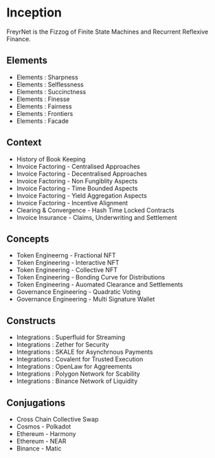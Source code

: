 # Inception

FreyrNet is the Fizzog of Finite State Machines and Recurrent Reflexive Finance. 

## Elements 
- Elements : Sharpness
- Elements : Selflessness 
- Elements : Succinctness
- Elements : Finesse 
- Elements : Fairness
- Elements : Frontiers
- Elements : Facade

## Context
- History of Book Keeping
- Invoice Factoring - Centralised Approaches
- Invoice Factoring - Decentralised Approaches
- Invoice Factoring - Non Fungiblity Aspects
- Invoice Factoring - Time Bounded Aspects
- Invoice Factoring - Yield Aggregation Aspects
- Invoice Factoring - Incentive Alignment
- Clearing & Convergence - Hash Time Locked Contracts
- Invoice Insurance - Claims, Underwriting and Settlement

## Concepts
- Token Engineerng  - Fractional NFT
- Token Engineering - Interactive NFT
- Token Engineering - Collective NFT
- Token Engineering - Bonding Curve for Distributions
- Token Engineering - Auomated Clearance and Settlements
- Governance Engineering - Quadratic Voting
- Governance Engineering - Multi Signature Wallet

## Constructs
- Integrations : Superfluid for Streaming
- Integrations : Zether for Security
- Integrations : SKALE for Asynchrnous Payments
- Integrations : Covalent for Trusted Execution
- Integrations : OpenLaw for Aggreements
- Integrations : Polygon Network for Scability
- Integrations : Binance Network of Liquidity

## Conjugations 
- Cross Chain Collective Swap
- Cosmos - Polkadot 
- Ethereum - Harmony
- Ethereum - NEAR
- Binance - Matic
